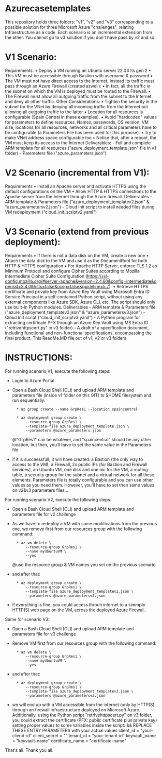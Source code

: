 # Azurecasetemplates
This repository holds three folders: "v1", "v2" and "v3" corresponding to a possible solution for three Microsoft Azure "challenges", relating Infraestructure as a code. Each scenario is an incremental extension from the other. You cannot go to v3 solution if you don't have pass by v2 and so.

# V1 Scenario:
Requirements:
    • Deploy a VM running an Ubuntu server 22.04 lts gen 2
    • This VM must be accessible through Bastion with username & password
    • The VM must not have direct access to the Internet, instead its traffic must pass through an Azure Firewall (created aswell):
        •	In fact, all the traffic in the subnet on which the VM is deployed must be routed to the Firewall.
        •	The Firewall must allow all outgoing traffic from the subnet to the Internet and deny all other traffic.
Other Considerations:
    • Tighten the security in the subnet for the VNet by denying all incoming traffic from the Internet but allowing all outgoing traffic to the latter
    • Location for all resources is configurable (Spain Central in these examples).
    • Avoid "hardcoded" values for parameters to define resources. Names, passwords, OS version, VM size, locations for all resources, networks and all critical parameters have to be configurable (a Parameters File has been used for this purpose).
    • Try to make VNet address space configurable too
    • Notice that, after a reboot, the VM must keep its access to the Internet
Deliverables:
    - Full and complete ARM template for all resources ("azure_deployment_template.json" file in v1 folder)
    - Paremeters file ("azure_parameters.json")

# V2 Scenario (incremental from V1):
Requirements
    • Install an Apache server and activate HTTPS using the default configurations on the VM
    • Allow HTTP & HTTPS connections to the Apache server from the Internet through the Azure firewall.
Deliverables
    - ARM template & Parameters file ("azure_deployment_templatev2.json" & "azure_parametersv2.json")
    - Cloud Init script to install needed files during VM redeployment ("cloud_init_scriptv2.yaml")

# V3 Scenario (extend from previous deployment):
Requirements
    • If there is not a data disk on the VM, create a new one
    • Attach the data disk to the VM and use it as the DocumentRoot for both HTTP & HTTPS configuration
    • For Apache HTTP Server, enforce TLS 1.2 as Minimum Protocol and configure Cipher Suites according to Mozilla Intermediate Cipher Suite Configuration (https://ssl-config.mozilla.org/#server=apache&version=2.4.60&config=intermediate&openssl=3.4.0&hsts=false&ocsp=false&guideline=5.7).
    • Retrieve HTTPS certificate and private key from Azure Key Vault using Microsoft Entra ID Service Principal in a self-contained Python script, without using any external components like Azure SDK, Azure CLI, etc. The script should only use built-in Python modules.
Deliverables
    - ARM template & Parameters file ("azure_deployment_templatev3.json" & "azure_parametersv3.json")
    - Cloud Init script ("cloud_init_scriptv3.yaml")
    - A Python program for extracting certificate PFX through an Azure Key Vault using MS Entra ID ("retrivehttpscert.py" in v3 folder)
    - A draft of a specification document, including functional and non-functional specifications, encompassing the final product. This ReadMe.MD file out of v1, v2 or v3 folders.


# INSTRUCTIONS:
For running scenario V1, execute the following steps:
  - Login to Azure Portal
  - Open a Bash Cloud Shell (CLI) and upload ARM template and parameters file (inside v1 folder on this GIT) to $HOME filesystem and run sequentially:
    
          * az group create --name GrpRes1 --location spaincentral
    
          * az deployment group create \
              --resource-group GrpRes1 \
              --template-file azure_deployment_template.json \
              --parameters @azure_parameters.json
    
    @"GrpRes1" can be whatever, and "spaincentral" should be any other location, but then, you´ll have to set the same value in the Parameters file
  - if it is succeessfull, it will have created: a Bastion (the only way to access to the VM), a Firewall, 2x public IPs (for Bastion and Firewall services), an Ubuntu VM, one disk and one nic for the VM, a routing table, a security group for the subnet and a virtual network for all these elements.
Parameters file is totally configurable and you can use other values as you need them. However, you'll have to set then same values on v2&v3 parameters files...


For running scenario V2, execute the following steps:
  - Open a Bash Cloud Shell (CLI) and upload ARM template and parameters file for v2 challenge
  - As we have to redeploy a VM with some modifications from the previous one, we remove first from our resources group with the following command:
    
          * az vm delete \
              --resource-group GrpRes1 \
              --name myUbuntuVM \
              --yes
    
    @use the resource group & VM names you set on the previous scenario
  - and after that:
    
          * az deployment group create \
              --resource-group GrpRes1 \
              --template-file azure_deployment_templatev2.json \
              --parameters @azure_parametersv2.json
    
  - if everything is fine, you could access throuh internet to a simmple HTTP(S) web page on the VM, across the deployed Azure Firewall.


Same for scenario V3:
  - Open a Bash Cloud Shell (CLI) and upload ARM template and parameters file for v3 challenge
  - Remove VM first from our resources group with the following command:
    
          * az vm delete \
              --resource-group GrpRes1 \
              --name myUbuntuVM \
              --yes
    
  - and after that:
    
          * az deployment group create \
              --resource-group GrpRes1 \
              --template-file azure_deployment_templatev3.json \
              --parameters @azure_parametersv3.json
  
  - we will end up with a VM accessible from the internet (only by HTTP(S) through an firewall infraestructure deployed on Microsoft Azure.
Additionally, using the Python script "retrivehttpscert.py" on v3 folder, you could extract the certificate (PFX: public certificate plus private key) setting proper values to some variables inside the script:
    && REPLACE THESE ENTRY PARAMETERS with your actual values
    client_id = "your-cliend-id"
    client_secret = "<secret>"
    tenant_id = "your-tenant-id"
    keyvault_name = "keyvault-name"
    certificate_name = "certificate-name"

That's all. Thank you all.

